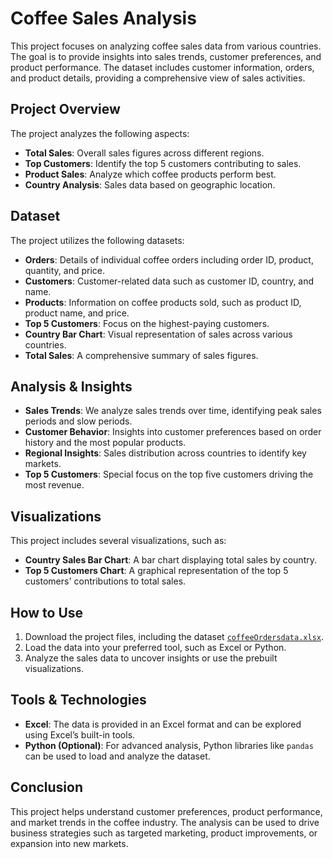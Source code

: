 # Coffee Sales Analysis

This project focuses on analyzing coffee sales data from various countries. The goal is to provide insights into sales trends, customer preferences, and product performance. The dataset includes customer information, orders, and product details, providing a comprehensive view of sales activities.

## Project Overview

The project analyzes the following aspects:
- **Total Sales**: Overall sales figures across different regions.
- **Top Customers**: Identify the top 5 customers contributing to sales.
- **Product Sales**: Analyze which coffee products perform best.
- **Country Analysis**: Sales data based on geographic location.

## Dataset

The project utilizes the following datasets:
- **Orders**: Details of individual coffee orders including order ID, product, quantity, and price.
- **Customers**: Customer-related data such as customer ID, country, and name.
- **Products**: Information on coffee products sold, such as product ID, product name, and price.
- **Top 5 Customers**: Focus on the highest-paying customers.
- **Country Bar Chart**: Visual representation of sales across various countries.
- **Total Sales**: A comprehensive summary of sales figures.

## Analysis & Insights

- **Sales Trends**: We analyze sales trends over time, identifying peak sales periods and slow periods.
- **Customer Behavior**: Insights into customer preferences based on order history and the most popular products.
- **Regional Insights**: Sales distribution across countries to identify key markets.
- **Top 5 Customers**: Special focus on the top five customers driving the most revenue.

## Visualizations

This project includes several visualizations, such as:
- **Country Sales Bar Chart**: A bar chart displaying total sales by country.
- **Top 5 Customers Chart**: A graphical representation of the top 5 customers' contributions to total sales.

## How to Use

1. Download the project files, including the dataset [`coffeeOrdersdata.xlsx`](https://github.com/sanketwagh7505/Coffee-Sales-Excel-Dashboard/blob/main/coffeeOrdersData.xlsx).
2. Load the data into your preferred tool, such as Excel or Python.
3. Analyze the sales data to uncover insights or use the prebuilt visualizations.

## Tools & Technologies

- **Excel**: The data is provided in an Excel format and can be explored using Excel’s built-in tools.
- **Python (Optional)**: For advanced analysis, Python libraries like `pandas` can be used to load and analyze the dataset.
  
## Conclusion

This project helps understand customer preferences, product performance, and market trends in the coffee industry. The analysis can be used to drive business strategies such as targeted marketing, product improvements, or expansion into new markets.
